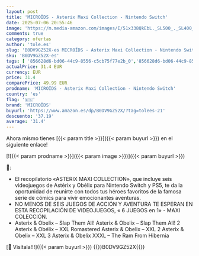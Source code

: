 ```yaml
---
layout: post
title: 'MICROÏDS - Asterix Maxi Collection - Nintendo Switch'
date: 2025-07-06 20:55:46
image: 'https://m.media-amazon.com/images/I/51x338QkEbL._SL500_._SL400_.jpg'
comments: true
category: ofertas
author: 'tole.es'
slug: 'B0DV9GZ52X-es MICROÏDS - Asterix Maxi Collection - Nintendo Switch'
sku: 'B0DV9GZ52X-es'
tags: [ '856628d6-bd06-44c9-8556-c5cb75f77e2b_0','856628d6-bd06-44c9-8556-c5cb75f77e2b_2201','856628d6-bd06-44c9-8556-c5cb75f77e2b_3601','Arborist Merchandising Root','Hardware y juegos para Nintendo Switch','Juegos para Nintendo Switch','Preventa de Videojuegos','Self Service','Special Features Stores','Videojuegos','Videojuegos más esperados','microïds','nintendo','🇪🇸', ]
actualPrice: 31.4 EUR
currency: EUR
price: 31.4
comparePrice: 49.99 EUR
prodname: 'MICROÏDS - Asterix Maxi Collection - Nintendo Switch'
country: 'es'
flag: '🇪🇸'
brand: 'MICROÏDS'
buyurl: 'https://www.amazon.es/dp/B0DV9GZ52X/?tag=tolees-21'
descuento: '37.19'
average: '31.4'
---
```


Ahora mismo tienes [{{< param title >}}]({{< param buyurl >}}) en el siguiente enlace!

[![{{< param prodname >}}]({{< param image >}})]({{< param buyurl >}})

🔎:

- El recopilatorio «ASTERIX MAXI COLLECTION», que incluye seis videojuegos de Astérix y Obélix para Nintendo Switch y PS5, te da la oportunidad de reunirte con todos tus héroes favoritos de la famosa serie de cómics para vivir emocionantes aventuras.
- NO MENOS DE SEIS JUEGOS DE ACCIÓN Y AVENTURA TE ESPERAN EN ESTA RECOPILACIÓN DE VIDEOJUEGOS, « 6 JUEGOS en 1» - MAXI COLECCIÓN.
- Asterix & Obelix – Slap Them All! Asterix & Obelix – Slap Them All! 2 Asterix & Obélix – XXL Romastered Asterix & Obelix – XXL 2 Asterix & Obelix – XXL 3 Asterix & Obelix XXXL – The Ram From Hibernia

[🛒 Visítala!!!]({{< param buyurl >}})
{{<world>}}B0DV9GZ52X{{</world>}}
